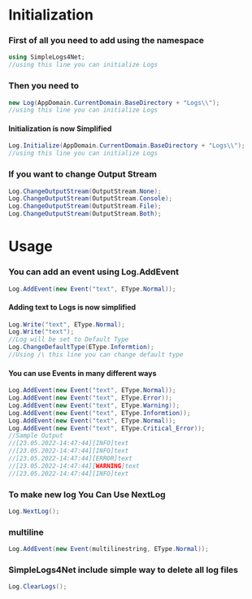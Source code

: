# Initialization
### First of all you need to add using the namespace
```c#
using SimpleLogs4Net;
//using this line you can initialize Logs
```
### Then you need to 
```c#
new Log(AppDomain.CurrentDomain.BaseDirectory + "Logs\\");
//using this line you can initialize Logs
```
#### Initialization is now Simplified 
```c#
Log.Initialize(AppDomain.CurrentDomain.BaseDirectory + "Logs\\");
//using this line you can initialize Logs
```
### If you want to change Output Stream
```c#
Log.ChangeOutputStream(OutputStream.None);
Log.ChangeOutputStream(OutputStream.Console);
Log.ChangeOutputStream(OutputStream.File);
Log.ChangeOutputStream(OutputStream.Both);
```
# Usage
### You can add an event using Log.AddEvent
```c#
Log.AddEvent(new Event("text", EType.Normal));
```
#### Adding text to Logs is now simplified
```c#
Log.Write("text", EType.Normal);
Log.Write("text");
//Log will be set to Default Type
Log.ChangeDefaultType(EType.Informtion);
//Using /\ this line you can change default type
```
#### You can use Events in many different ways
```c#
Log.AddEvent(new Event("text", EType.Normal));
Log.AddEvent(new Event("text", EType.Error));
Log.AddEvent(new Event("text", EType.Warning));
Log.AddEvent(new Event("text", EType.Informtion));
Log.AddEvent(new Event("text", EType.Normal));
Log.AddEvent(new Event("text", EType.Critical_Error));
//Sample Output 
//[23.05.2022-14:47:44][INFO]text
//[23.05.2022-14:47:44][INFO]text
//[23.05.2022-14:47:44][ERROR]text
//[23.05.2022-14:47:44][WARNING]text
//[23.05.2022-14:47:44][INFO]text
```
### To make new log You Can Use NextLog
```c#
Log.NextLog();
```
### multiline
```c#
Log.AddEvent(new Event(multilinestring, EType.Normal));
```
### SimpleLogs4Net include simple way to delete all log files
```c#
Log.ClearLogs();
```
